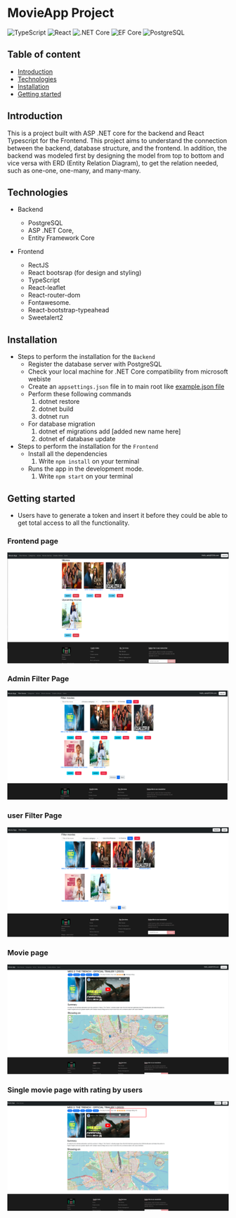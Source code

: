 # MovieApp Project

![TypeScript](https://img.shields.io/badge/TypeScript-v.4-green)
![React](https://img.shields.io/badge/React-v.18-blue)
![.NET Core](https://img.shields.io/badge/.NET%20Core-v.7-purple)
![EF Core](https://img.shields.io/badge/EF%20Core-v.7-cyan)
![PostgreSQL](https://img.shields.io/badge/PostgreSQL-v.14-drakblue)


## Table of content

- [Introduction](#introduction)
- [Technologies](#technologies)
- [Installation](#installation)
- [Getting started](#getting-started)


## Introduction
This is a project built with ASP .NET core for the backend and React Typescript for the Frontend.
This project aims to understand the connection between the backend, database structure, and the frontend.
In addition, the backend was modeled first by designing the model from top to bottom and vice versa with ERD (Entity Relation Diagram), to get the relation needed, such as one-one, one-many, and many-many.

## Technologies
- Backend
    + PostgreSQL
    + ASP .NET Core, 
    + Entity Framework Core

- Frontend
    + RectJS
    + React bootsrap (for design and styling)
    + TypeScript
    + React-leaflet
    + React-router-dom
    + Fontawesome.
    + React-bootstrap-typeahead
    + Sweetalert2

## Installation

- Steps to perform the installation for the `Backend`
    + Register the database server with PostgreSQL
    + Check your local machine for .NET Core compatibility from microsoft webiste
    + Create an `appsettings.json` file in to main root like [example.json file](/backend/API/example.json)
    + Perform these following commands
        1. dotnet restore
        2. dotnet build
        3. dotnet run
    + For database migration
        1. dotnet ef migrations  add [added new name here]
        2. dotnet ef database update
- Steps to perform the installation for the `Frontend`
    + Install all the dependencies
        1. Write `npm install` on your terminal 
    + Runs the app in the development mode.
        1.  Write `npm start` on your terminal 


## Getting started

- Users have to generate a token and insert it before they could be able to get total access to all the functionality.


### Frontend page

![Frontend](/img/FrontPage.png)


### Admin Filter Page

![Admin Filter Page](/img/AdminFilterPage.png)


### user Filter Page

![User Filter Page](/img/userFilterPage.png)


### Movie page

![Move Page](/img/MoviePage.png)


### Single movie page with rating by users

![Rating Page](/img/Rating.png)

